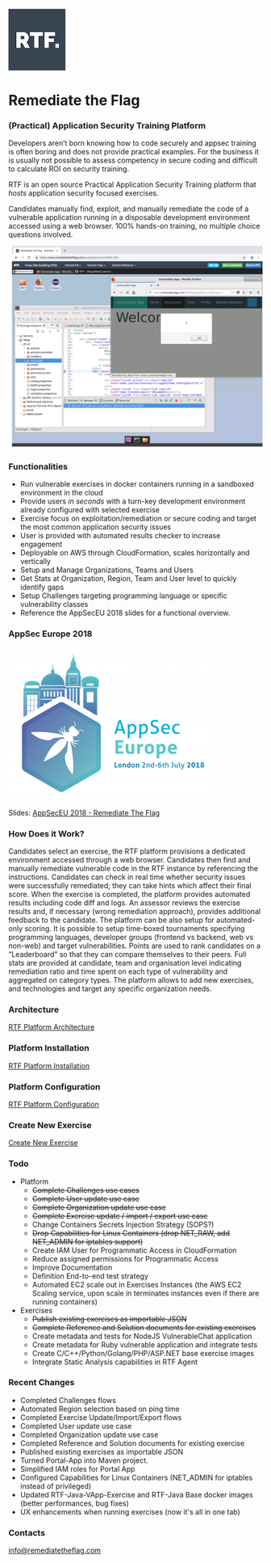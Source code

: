 
![logo](docs/img/logo_squared_small.png)

# Remediate the Flag


### (Practical) Application Security Training Platform

Developers aren’t born knowing how to code securely and appsec training is often boring and does not provide practical examples. For the business it is usually not possible to assess competency in secure coding and difficult to calculate ROI on security training.

RTF is an open source Practical Application Security Training platform that *hosts* application security focused exercises. 

Candidates manually find, exploit, and manually remediate the code of a vulnerable application running in a disposable development environment accessed using a web browser. 100% hands-on training, no multiple choice questions involved.

![Picture1](docs/img/rtf_exercise.png)



### Functionalities

- Run vulnerable exercises in docker containers running in a sandboxed environment in the cloud
- Provide users *in seconds* with a turn-key development environment already configured with selected exercise
- Exercise focus on exploitation/remediation or secure coding and target the most common application security issues
- User is provided with automated results checker to increase engagement
- Deployable on AWS through CloudFormation, scales horizontally and vertically
- Setup and Manage Organizations, Teams and Users
- Get Stats at Organization, Region, Team and User level to quickly identify gaps 
- Setup Challenges targeting programming language or specific vulnerability classes
- Reference the AppSecEU 2018 slides for a functional overview.



### AppSec Europe 2018 ###
![AppSecEU](docs/img/appseceu.png)

Slides: [AppSecEU 2018 - Remediate The Flag](docs/AppSecEU18_RemediateTheFlag.pdf) 



### How Does it Work?

Candidates select an exercise, the RTF platform provisions a dedicated environment accessed through a web browser. Candidates then find and manually remediate vulnerable code in the RTF instance by referencing the instructions.
Candidates can check in real time whether security issues were successfully remediated; they can take hints which affect their final score.
When the exercise is completed, the platform provides automated results including code diff and logs. An assessor reviews the exercise results and, if necessary (wrong remediation approach), provides additional feedback to the candidate. The platform can be also setup for automated-only scoring.
It is possible to setup time-boxed tournaments specifying programming languages, developer groups (frontend vs backend, web vs non-web) and target vulnerabilities. Points are used to rank candidates on a “Leaderboard” so that they can compare themselves to their peers.
Full stats are provided at candidate, team and organisation level indicating remediation ratio and time spent on each type of vulnerability and aggregated on category types.
The platform allows to add new exercises, and technologies and target any specific organization needs.



### Architecture
[RTF Platform Architecture](docs/architecture.md)



### Platform Installation

[RTF Platform Installation](docs/install.md)



### Platform Configuration ###

[RTF Platform Configuration](docs/configure.md)



### Create New Exercise

[Create New Exercise](docs/create.md)



### Todo ###

  - Platform
    * ~~Complete Challenges use cases~~
    * ~~Complete User update use case~~
    * ~~Complete Organization update use case~~
    * ~~Complete Exercise update / import / export use case~~
    * Change Containers Secrets Injection Strategy (SOPS?)
    * ~~Drop Capabilities for Linux Containers (drop NET_RAW, add NET_ADMIN for iptables support)~~
    * Create IAM User for Programmatic Access in CloudFormation
    * Reduce assigned permissions for Programmatic Access
    * Improve Documentation
    * Definition End-to-end test strategy 
    * Automated EC2 scale out in Exercises Instances (the AWS EC2 Scaling service, upon scale in terminates instances even if there are running containers)
  - Exercises
    * ~~Publish existing exercises as importable JSON~~
    * ~~Complete Reference and Solution documents for existing exercises~~
    * Create metadata and tests for NodeJS VulnerableChat application
    * Create metadata for Ruby vulnerable application and integrate tests
    * Create C/C++/Python/Golang/PHP/ASP.NET base exercise images
    * Integrate Static Analysis capabilities in RTF Agent



### Recent Changes ###

  - Completed Challenges flows
  - Automated Region selection based on ping time
  - Completed Exercise Update/Import/Export flows
  - Completed User update use case
- Completed Organization update use case
- Completed Reference and Solution documents for existing exercise
- Published existing exercises as importable JSON
- Turned Portal-App into Maven project. 
- Simplified IAM roles for Portal App
- Configured Capabilities for Linux Containers (NET_ADMIN for iptables instead of privileged)
- Updated RTF-Java-VApp-Exercise and RTF-Java Base docker images (better performances, bug fixes)
- UX enhancements when running exercises (now it's all in one tab)



### Contacts ###

[info@remediatetheflag.com](mailto:info@remediatetheflag.com)

